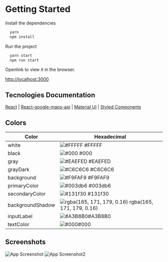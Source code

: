 # Getting Started

Install the dependencies

```bash
  yarn
  npm install
```

Run the project

```bash
  yarn start
  npm run start
```

Openlink to view it in the browser.

[http://localhost:3000](http://localhost:3000) 

## Tecnologies Documentation

[React](https://pt-br.reactjs.org/)
| [React-google-maps-api](https://www.npmjs.com/package/@react-google-maps/api)
| [Material UI](https://mui.com/material-ui/react-select/)
| [Styled Components](https://styled-components.com/)

## Colors

| Color               | Hexadecimal                                                |
| ----------------- | ---------------------------------------------------------------- |
| white      | ![#FFFFF](https://via.placeholder.com/10/FFFFFF?text=+) #FFFFF |
| black      | ![#000](https://via.placeholder.com/10/000?text=+) #000 |
| gray      | ![#EAEFED](https://via.placeholder.com/10/EAEFED?text=+) #EAEFED |
| grayDark       | ![#C6C6C6](https://via.placeholder.com/10/C6C6C6?text=+) #C6C6C6 |
| background       | ![#F9FAF9](https://via.placeholder.com/10/F9FAF9?text=+) #F9FAF9 |
| primaryColor       | ![#003db6](https://via.placeholder.com/10/003db6?text=+) #003db6 |
| secondaryColor       | ![#131f30](https://via.placeholder.com/10/131f30?text=+) #131f30 |
| backgroundShadow       | ![rgba(165, 171, 179, 0.16)](https://via.placeholder.com/10/131f30?text=+) rgba(165, 171, 179, 0.16) |
| inputLabel       | ![#A3B8B0](https://via.placeholder.com/10/A3B8B0?text=+)#A3B8B0 |
| textColor       | ![#000](https://via.placeholder.com/10/000?text=+)#000 | 

## Screenshots

![App Screenshot](https://i.imgur.com/aIJtm4i.png)
![App Screenshot2](https://i.imgur.com/xSkHCwH.png)



